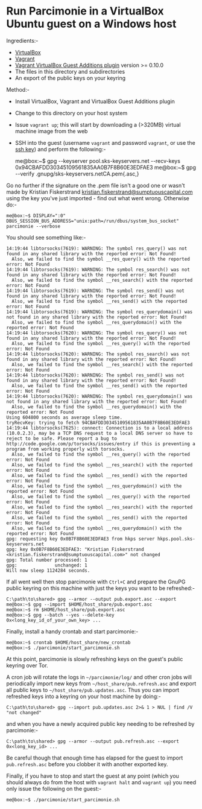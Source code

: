 # Run Parcimonie in a VirtualBox Ubuntu guest on a Windows host

Ingredients:-

- [VirtualBox][vbox]
- [Vagrant][vagrant]
- [Vagrant VirtualBox Guest Additions plugin][vagrant-vbguest] version >=
  0.10.0
- The files in this directory and subdirectories
- An export of the public keys on your keyring

Method:-

- Install VirtualBox, Vagrant and VirtualBox Guest Additions plugin
- Change to this directory on your host system
- Issue `vagrant up`; this will start by downloading a (>320MB) virtual machine
  image from the web
- SSH into the guest (username `vagrant` and password `vagrant`, or use the
  [ssh key][vagrant_ssh_key]) and perform the following:-

    me@box:~$ gpg --keyserver pool.sks-keyservers.net --recv-keys 0x94CBAFDD30345109561835AA0B7F8B60E3EDFAE3
    me@box:~$ gpg --verify .gnupg/sks-keyservers.netCA.pem{.asc,}

Go no further if the signature on the .pem file isn't a good one or wasn't made
by Kristian Fiskerstrand <kristian.fiskerstrand@sumptuouscapital.com> using the
key you've just imported - find out what went wrong. Otherwise do:-

    me@box:~$ DISPLAY=":0" DBUS_SESSION_BUS_ADDRESS="unix:path=/run/dbus/system_bus_socket" parcimonie --verbose

You should see something like:-

    14:19:44 libtorsocks(7619): WARNING: The symbol res_query() was not found in any shared library with the reported error: Not Found!
      Also, we failed to find the symbol __res_query() with the reported error: Not Found
    14:19:44 libtorsocks(7619): WARNING: The symbol res_search() was not found in any shared library with the reported error: Not Found!
      Also, we failed to find the symbol __res_search() with the reported error: Not Found
    14:19:44 libtorsocks(7619): WARNING: The symbol res_send() was not found in any shared library with the reported error: Not Found!
      Also, we failed to find the symbol __res_send() with the reported error: Not Found
    14:19:44 libtorsocks(7619): WARNING: The symbol res_querydomain() was not found in any shared library with the reported error: Not Found!
      Also, we failed to find the symbol __res_querydomain() with the reported error: Not Found
    14:19:44 libtorsocks(7620): WARNING: The symbol res_query() was not found in any shared library with the reported error: Not Found!
      Also, we failed to find the symbol __res_query() with the reported error: Not Found
    14:19:44 libtorsocks(7620): WARNING: The symbol res_search() was not found in any shared library with the reported error: Not Found!
      Also, we failed to find the symbol __res_search() with the reported error: Not Found
    14:19:44 libtorsocks(7620): WARNING: The symbol res_send() was not found in any shared library with the reported error: Not Found!
      Also, we failed to find the symbol __res_send() with the reported error: Not Found
    14:19:44 libtorsocks(7620): WARNING: The symbol res_querydomain() was not found in any shared library with the reported error: Not Found!
      Also, we failed to find the symbol __res_querydomain() with the reported error: Not Found
    Using 604800 seconds as average sleep time.
    tryRecvKey: trying to fetch 94CBAFDD30345109561835AA0B7F8B60E3EDFAE3
    14:19:44 libtorsocks(7625): connect: Connection is to a local address (10.0.2.3), may be a TCP DNS request to a local DNS server so have to reject to be safe. Please report a bug to http://code.google.com/p/torsocks/issues/entry if this is preventing a program from working properly with torsocks.
      Also, we failed to find the symbol __res_query() with the reported error: Not Found
      Also, we failed to find the symbol __res_search() with the reported error: Not Found
      Also, we failed to find the symbol __res_send() with the reported error: Not Found
      Also, we failed to find the symbol __res_querydomain() with the reported error: Not Found
      Also, we failed to find the symbol __res_query() with the reported error: Not Found
      Also, we failed to find the symbol __res_search() with the reported error: Not Found
      Also, we failed to find the symbol __res_send() with the reported error: Not Found
      Also, we failed to find the symbol __res_querydomain() with the reported error: Not Found
    gpg: requesting key 0x0B7F8B60E3EDFAE3 from hkps server hkps.pool.sks-keyservers.net
    gpg: key 0x0B7F8B60E3EDFAE3: "Kristian Fiskerstrand <kristian.fiskerstrand@sumptuouscapital.com>" not changed
    gpg: Total number processed: 1
    gpg:              unchanged: 1
    Will now sleep 1124284 seconds.

If all went well then stop parcimonie with `Ctrl+C` and prepare the GnuPG
public keyring on this machine with just the keys you want to be refreshed:-

    C:\path\to\shared> gpg --armor --output pub.export.asc --export
    me@box:~$ gpg --import $HOME/host_share/pub.export.asc
    me@box:~$ rm $HOME/host_share/pub.export.asc
    me@box:~$ gpg --batch --yes --delete-key 0x<long_key_id_of_your_own_key> ...

Finally, install a handy crontab and start parcimonie:-

    me@box:~$ crontab $HOME/host_share/new_crontab
    me@box:~$ ./parcimonie/start_parcimonie.sh

At this point, parcimonie is slowly refreshing keys on the guest's public
keyring over Tor.

A cron job will rotate the logs in `~/parcimonie/log/` and other cron jobs will
periodically import new keys from `~/host_share/pub.refresh.asc` and export all
public keys to `~/host_share/pub.updates.asc`. Thus you can import refreshed
keys into a keyring on your host machine by doing:-

    C:\path\to\shared> gpg --import pub.updates.asc 2>& 1 > NUL | find /V "not changed"

and when you have a newly acquired public key needing to be refreshed by
parcimonie:-

    C:\path\to\shared> gpg --armor --output pub.refresh.asc --export 0x<long_key_id> ...

Be careful though that enough time has elapsed for the guest to import
`pub.refresh.asc` before you clobber it with another exported key.

Finally, if you have to stop and start the guest at any point (which you should
always do from the host with `vagrant halt` and `vagrant up`) you need only
issue the following on the guest:-

    me@box:~$ ./parcimonie/start_parcimonie.sh


[vbox]: https://www.virtualbox.org/wiki/Downloads
[vagrant]: https://www.vagrantup.com/downloads.html
[vagrant-vbguest]: https://github.com/dotless-de/vagrant-vbguest
[vagrant_ssh_key]: https://github.com/mitchellh/vagrant/tree/master/keys
